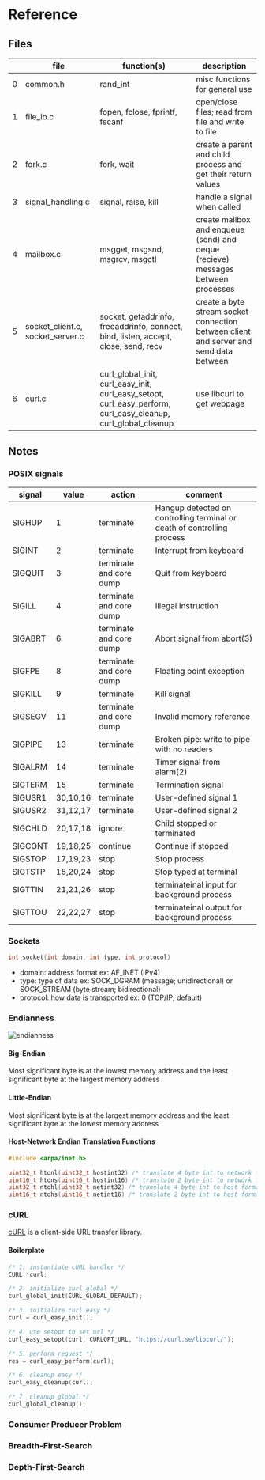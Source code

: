 # Reference

## Files
||file|function(s)|description|
|---|---|---|---|
|0|common.h|rand_int|misc functions for general use|
|1|file_io.c|fopen, fclose, fprintf, fscanf|open/close files; read from file and write to file|
|2|fork.c|fork, wait|create a parent and child process and get their return values|
|3|signal_handling.c|signal, raise, kill|handle a signal when called|
|4|mailbox.c|msgget, msgsnd, msgrcv, msgctl|create mailbox and enqueue (send) and deque (recieve) messages between processes|
|5|socket_client.c, socket_server.c|socket, getaddrinfo, freeaddrinfo, connect, bind, listen, accept, close, send, recv|create a byte stream socket connection between client and server and send data between|
|6|curl.c|curl_global_init, curl_easy_init, curl_easy_setopt, curl_easy_perform, curl_easy_cleanup, curl_global_cleanup|use libcurl to get webpage|

## Notes

### POSIX signals
|signal|value|action|comment|
|---|---|---|---|
|SIGHUP|1|terminate|Hangup detected on controlling terminal or death of controlling process|
|SIGINT|2|terminate|Interrupt from keyboard|
|SIGQUIT|3|terminate and core dump|Quit from keyboard|
|SIGILL|4|terminate and core dump|Illegal Instruction|
|SIGABRT|6|terminate and core dump|Abort signal from abort(3)|
|SIGFPE|8|terminate and core dump|Floating point exception|
|SIGKILL|9|terminate|Kill signal|
|SIGSEGV|11|terminate and core dump|Invalid memory reference|
|SIGPIPE|13|terminate|Broken pipe: write to pipe with no readers|
|SIGALRM|14|terminate|Timer signal from alarm(2)|
|SIGTERM|15|terminate|Termination signal|
|SIGUSR1|30,10,16|terminate|User-defined signal 1|
|SIGUSR2|31,12,17|terminate|User-defined signal 2|
|SIGCHLD|20,17,18|ignore|Child stopped or terminated|
|SIGCONT|19,18,25|continue|Continue if stopped|
|SIGSTOP|17,19,23|stop|Stop process|
|SIGTSTP|18,20,24|stop|Stop typed at terminal|
|SIGTTIN|21,21,26|stop|terminateinal input for background process|
|SIGTTOU|22,22,27|stop|terminateinal output for background process|

### Sockets
```c
int socket(int domain, int type, int protocol)
```
- domain: address format ex: AF_INET (IPv4)
- type: type of data ex: SOCK_DGRAM (message; unidirectional) or SOCK_STREAM (byte stream; bidirectional)
- protocol: how data is transported ex: 0 (TCP/IP; default)

### Endianness
![endianness](https://upload.wikimedia.org/wikipedia/commons/thumb/5/5d/32bit-Endianess.svg/800px-32bit-Endianess.svg.png)

#### Big-Endian
Most significant byte is at the lowest memory address and the least significant byte at the largest memory address

#### Little-Endian
Most significant byte is at the largest memory address and the least significant byte at the lowest memory address

#### Host-Network Endian Translation Functions
```c
#include <arpa/inet.h>

uint32_t htonl(uint32_t hostint32) /* translate 4 byte int to network format */
uint16_t htons(uint16_t hostint16) /* translate 2 byte int to network format */
uint32_t ntohl(uint32_t netint32) /* translate 4 byte int to host format */
uint16_t ntohs(uint16_t netint16) /* translate 2 byte int to host format */
```

### cURL
[cURL](https://curl.se/libcurl/) is a client-side URL transfer library.

#### Boilerplate
```c
/* 1. instantiate cURL handler */
CURL *curl; 

/* 2. initialize curl global */
curl_global_init(CURL_GLOBAL_DEFAULT);

/* 3. initialize curl easy */
curl = curl_easy_init(); 

/* 4. use setopt to set url */
curl_easy_setopt(curl, CURLOPT_URL, "https://curl.se/libcurl/");

/* 5. perform request */
res = curl_easy_perform(curl);

/* 6. cleanup easy */
curl_easy_cleanup(curl); 

/* 7. cleanup global */
curl_global_cleanup(); 
```

### Consumer Producer Problem

### Breadth-First-Search

### Depth-First-Search

